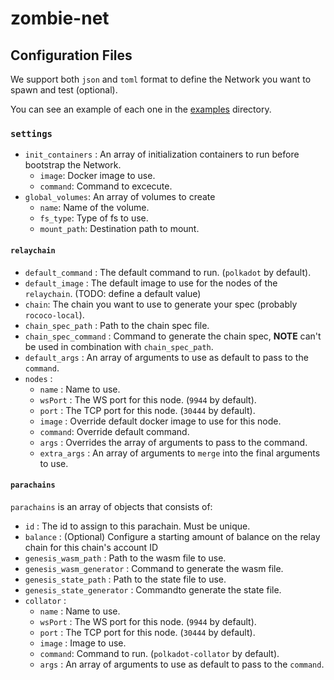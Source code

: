 # zombie-net

## Configuration Files

We support both `json` and `toml` format to define the Network you want to spawn and test (optional).

You can see an example of each one in the [examples](examples) directory.

### `settings`

- `init_containers` : An array of initialization containers to run before bootstrap the Network.
  - `image`: Docker image to use.
  - `command`: Command to excecute.
- `global_volumes`: An array of volumes to create
  - `name`: Name of the volume.
  - `fs_type`: Type of fs to use.
  - `mount_path`: Destination path to mount.

#### `relaychain`

- `default_command` : The default command to run. (`polkadot` by default).
- `default_image` : The default image to use for the nodes of the `relaychain`. (TODO: define a default value)
- `chain`: The chain you want to use to generate your spec (probably `rococo-local`).
- `chain_spec_path` : Path to the chain spec file.
- `chain_spec_command` : Command to generate the chain spec, **NOTE** can't be used in combination with  `chain_spec_path`.
- `default_args` : An array of arguments to use as default to pass to the `command`.
- `nodes` :
  - `name` : Name to use.
  - `wsPort` : The WS port for this node. (`9944` by default).
  - `port` : The TCP port for this node. (`30444` by default).
  - `image` : Override default docker image to use for this node.
  - `command`: Override default command.
  - `args` : Overrides the array of arguments to pass to the command.
  - `extra_args` : An array of arguments to `merge` into the final arguments to use.

#### `parachains`

`parachains` is an array of objects that consists of:

- `id` : The id to assign to this parachain. Must be unique.
- `balance` : (Optional) Configure a starting amount of balance on the relay chain for this chain's account ID
- `genesis_wasm_path` : Path to the wasm file to use.
- `genesis_wasm_generator` : Command to generate the wasm file.
- `genesis_state_path` : Path to the state file to use.
- `genesis_state_generator` : Commandto generate the state file.
- `collator` :
  - `name` : Name to use.
  - `wsPort` : The WS port for this node. (`9944` by default).
  - `port` : The TCP port for this node. (`30444` by default).
  - `image` : Image to use.
  - `command`: Command to run. (`polkadot-collator` by default).
  - `args` : An array of arguments to use as default to pass to the `command`.
